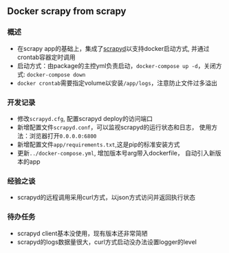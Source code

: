 ## Docker scrapy from scrapy ##

### 概述 ###
- 在scrapy app的基础上，集成了[scrapyd](http://scrapyd.readthedocs.io/en/stable/)以支持docker启动方式,
并通过crontab容器定时调用
- 启动方式：由package的主控yml负责启动，`docker-compose up -d`，关闭方式: `docker-compose down `
- `docker crontab`需要指定volume以安装`/app/logs`，注意防止文件过多溢出

### 开发记录 ###
- 修改`scrapyd.cfg`, 配置scrapyd deploy的访问端口
- 新增配置文件`scrapyd.conf`，可以监视scrapyd的运行状态和日志，
使用方法：浏览器打开`0.0.0.0:6800`
- 新增配置文件`app/requirements.txt`,这是pip的标准安装方式
- 更新`../docker-compose.yml`, 增加版本号arg带入dockerfile，
自动引入新版本的app

### 经验之谈 ###
- scrapyd的远程调用采用curl方式，以json方式访问并返回执行状态

### 待办任务 ###
- scrapyd client基本没使用，现有版本还非常简陋
- scrapyd的logs数据量很大，curl方式启动没办法设置logger的level
